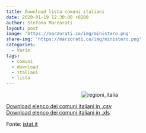 ```yaml
---
title: Download lista comuni italiani
date: 2020-01-19 12:30:00 +0200
author: Stefano Marzorati
layout: post
image: 'https://marzorati.co/img/ministero.png'
share-img: 'https://marzorati.co/img/ministero.png'
categories:
  - Varie
tags:
  - comuni
  - download
  - italiani
  - lista
---
```

<center><img src="https://marzorati.co/img/post/italia.jpg" alt="regioni_italia"></center>   

<a href="https://www.istat.it/storage/codici-unita-amministrative/Elenco-comuni-italiani.csv" target="_blank">Download elenco dei comuni italiani in .csv</a>   
<a href="https://www.istat.it/storage/codici-unita-amministrative/Elenco-comuni-italiani.xls" target="_blank">Download elenco dei comuni italiani in .xls</a>   

Fonte: <a href="http://www.istat.it/" target="_blank">istat.it</a>


